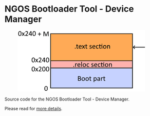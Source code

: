 NGOS Bootloader Tool - Device Manager
=====================================

<p align="center">
    <img src="https://github.com/Gris87/ngos/blob/master/src/os/bootloader_tools/devicemanager/Image%20structure.png?raw=true" alt="Image structure"/>
</p>

Source code for the NGOS Bootloader Tool - Device Manager.

Please read for [more details](../../../../docs/0.%20Intro/6.%20Source%20code/1.%20NGOS/5.%20Bootloader/1.%20Tools/1.%20Device%20Manager/README.md).
